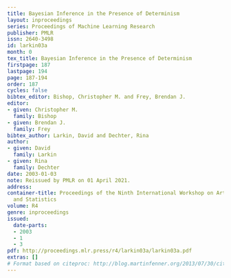 ```yaml
---
title: Bayesian Inference in the Presence of Determinism
layout: inproceedings
series: Proceedings of Machine Learning Research
publisher: PMLR
issn: 2640-3498
id: larkin03a
month: 0
tex_title: Bayesian Inference in the Presence of Determinism
firstpage: 187
lastpage: 194
page: 187-194
order: 187
cycles: false
bibtex_editor: Bishop, Christopher M. and Frey, Brendan J.
editor:
- given: Christopher M.
  family: Bishop
- given: Brendan J.
  family: Frey
bibtex_author: Larkin, David and Dechter, Rina
author:
- given: David
  family: Larkin
- given: Rina
  family: Dechter
date: 2003-01-03
note: Reissued by PMLR on 01 April 2021.
address:
container-title: Proceedings of the Ninth International Workshop on Artificial Intelligence
  and Statistics
volume: R4
genre: inproceedings
issued:
  date-parts:
  - 2003
  - 1
  - 3
pdf: http://proceedings.mlr.press/r4/larkin03a/larkin03a.pdf
extras: []
# Format based on citeproc: http://blog.martinfenner.org/2013/07/30/citeproc-yaml-for-bibliographies/
---
```

